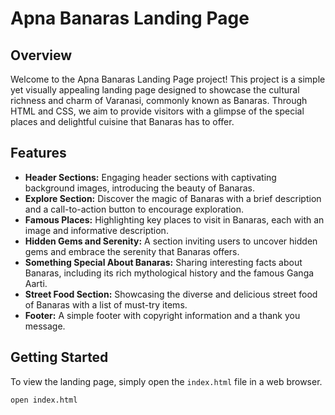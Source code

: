 # Apna Banaras Landing Page

## Overview

Welcome to the Apna Banaras Landing Page project! This project is a simple yet visually appealing landing page designed to showcase the cultural richness and charm of Varanasi, commonly known as Banaras. Through HTML and CSS, we aim to provide visitors with a glimpse of the special places and delightful cuisine that Banaras has to offer.

## Features

- **Header Sections:** Engaging header sections with captivating background images, introducing the beauty of Banaras.
- **Explore Section:** Discover the magic of Banaras with a brief description and a call-to-action button to encourage exploration.
- **Famous Places:** Highlighting key places to visit in Banaras, each with an image and informative description.
- **Hidden Gems and Serenity:** A section inviting users to uncover hidden gems and embrace the serenity that Banaras offers.
- **Something Special About Banaras:** Sharing interesting facts about Banaras, including its rich mythological history and the famous Ganga Aarti.
- **Street Food Section:** Showcasing the diverse and delicious street food of Banaras with a list of must-try items.
- **Footer:** A simple footer with copyright information and a thank you message.

## Getting Started

To view the landing page, simply open the `index.html` file in a web browser.

```bash
open index.html
